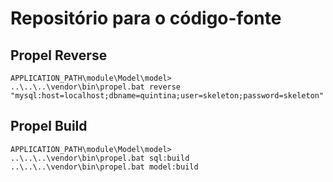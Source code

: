 Repositório para o código-fonte
=================================

Propel Reverse
--------------
    
    APPLICATION_PATH\module\Model\model>
    ..\..\..\vendor\bin\propel.bat reverse "mysql:host=localhost;dbname=quintina;user=skeleton;password=skeleton"
    

Propel Build
--------------

    APPLICATION_PATH\module\Model\model>
    ..\..\..\vendor\bin\propel.bat sql:build
    ..\..\..\vendor\bin\propel.bat model:build
